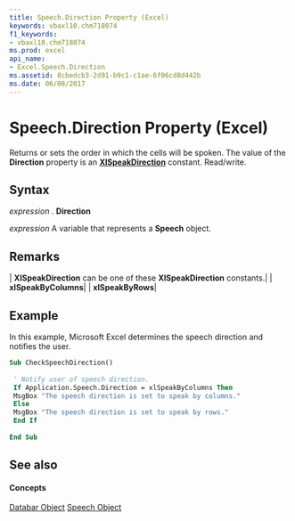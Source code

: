 ```yaml
---
title: Speech.Direction Property (Excel)
keywords: vbaxl10.chm718074
f1_keywords:
- vbaxl10.chm718074
ms.prod: excel
api_name:
- Excel.Speech.Direction
ms.assetid: 8cbedcb3-2d91-b9c1-c1ae-6f06cd8d442b
ms.date: 06/08/2017
---
```



# Speech.Direction Property (Excel)

Returns or sets the order in which the cells will be spoken. The value of the  **Direction** property is an **[XlSpeakDirection](xlspeakdirection-enumeration-excel.md)** constant. Read/write.


## Syntax

 _expression_ . **Direction**

 _expression_ A variable that represents a **Speech** object.


## Remarks





| **XlSpeakDirection** can be one of these **XlSpeakDirection** constants.|
| **xlSpeakByColumns**|
| **xlSpeakByRows**|

## Example

In this example, Microsoft Excel determines the speech direction and notifies the user.


```vb
Sub CheckSpeechDirection() 
 
 ' Notify user of speech direction. 
 If Application.Speech.Direction = xlSpeakByColumns Then 
 MsgBox "The speech direction is set to speak by columns." 
 Else 
 MsgBox "The speech direction is set to speak by rows." 
 End If 
 
End Sub
```


## See also


#### Concepts


[Databar Object](databar-object-excel.md)
[Speech Object](speech-object-excel.md)

